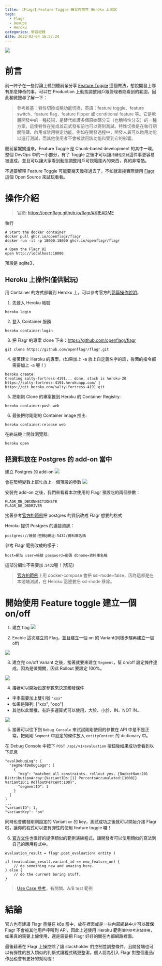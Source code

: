 ```yaml
---
title: 【Flagr】Feature Toggle 練習與放在 Heroku 上測試
tags:
  - Flagr
  - DevOps
  - Heroku
categories: 學習紀錄
date: 2022-03-04 16:57:24
---
```



![](https://github.com/checkr/flagr/raw/master/docs/images/logo.png)

# 前言

前一陣子在一些討論上聽到聽前輩分享 [Feature Toggle](https://zh.wikipedia.org/wiki/%E7%89%B9%E6%80%A7%E5%88%87%E6%8D%A2) 這個做法，想說開發上哪有那麼神奇的事，可以在 Production 上動態調整用戶跟管理者能看到的範圍，因此稍微搜尋了解一下：

<!-- more -->

> 參考維基：特性切換或稱功能切換，英語：feature toggle、feature switch、feature flag、feature flipper 或 conditional feature 等。它是軟體開發中的一種技術，是替代維護多個原始碼分支（也稱特性分支）的一種方案，這使特性在完成並正式發布前也可以得到測試。特性切換是在執行期間隱藏、啟用或禁用特定功能。例如在開發過程中，開發人員可以啟用功能以進行測試，而其他使用者不會被啟用該功能和受到它的影響。

聽前輩娓娓道來，Feature Toggle 是 Chunk-based development 的其中一環，整個 DevOps 中的一小部分，有了 Toggle 之後才可以讓`持續性交付`這件事更容易被達成，並且可以讓大家看到動態調整用戶可視範圍內的東西，真的非常酷。

不過要解釋 Feature Toggle 可能要幾天幾夜過去了，不如就直接實際使用 [Flagr](https://openflagr.github.io/flagr/#/README) 這個 Open Source 來試玩看看。

# 操作介紹

> 官網: https://openflagr.github.io/flagr/#/README

執行

```
# Start the docker container
docker pull ghcr.io/openflagr/flagr
docker run -it -p 18000:18000 ghcr.io/openflagr/flagr

# Open the Flagr UI
open http://localhost:18000
```

預設是 sqlite3，

## Heroku 上操作(僅供試玩)

用 Container 的方式部署到 Heroku 上，可以參考官方的[這篇操作說明](https://devcenter.heroku.com/articles/container-registry-and-runtime)。

1. 先登入 Heroku 帳號

```
heroku login
```

2. 登入 Container 服務

```
heroku container:login
```

3. 把 Flagr 的專案 clone 下來：https://github.com/openflagr/flagr

```
git clone https://github.com/openflagr/flagr.git
```

4. 接著建立 Heroku 的專案。(如果加上 -a 放上自定義名字的話，後面的指令都需要加上 -a 喔！)

```
heroku create
Creating salty-fortress-4191... done, stack is heroku-20
https://salty-fortress-4191.herokuapp.com/ | https://git.heroku.com/salty-fortress-4191.git
```

5. 把剛剛 Clone 的專案推到 Heroku 的 Container Registry:

```
heroku container:push web
```

6. 最後把你剛剛的 Container image 推出:

```
heroku container:release web
```

在終端機上開啟瀏覽器:

```
heroku open
```

## 把資料放在 Postgres 的 add-on 當中

建立 Postgres 的 add-on
![](https://nijialin.com/images/2022/flagr/1.png)

會在環境變數上幫忙放上一個預設的參數
![](https://nijialin.com/images/2022/flagr/2.png)

安裝完 add-on 之後，我們來看看本次使用的 Flagr 預設吃的兩個參數：

```
FLAGR_DB_DBCONNECTIONSTR
FLAGR_DB_DBDRIVER
```

接著參考[官方的範例](https://github.com/checkr/flagr/blob/master/integration_tests/docker-compose.yml)把 postgres 的資訊改成 Flagr 想要的格式

Heroku 提供 Postgres 的連接資訊：

```
postgres://帳號:密碼@網址:5432/資料庫名稱
```

參考 Flagr 範例改成的樣子：

```
host=網址 user=帳號 password=密碼 dbname=資料庫名稱
```

這部分網址不需要加`:5432`喔！(切記)

> [官方的範例](https://github.com/checkr/flagr/blob/master/integration_tests/docker-compose.yml)上用 docker-compose 會把 ssl-mode=false，因為這都是在本地端測試，在 Heroku 這邊要把 ssl-mode 移除。

# 開始使用 Feature toggle 建立一個 on/off

1. 建立 flag
   ![](https://nijialin.com/images/2022/flagr/f1.png)

2. Enable 這次建立的 Flag，並且建立一個 on 的 Variant(同樣步驟再建立一個 off)

![](https://nijialin.com/images/2022/flagr/f2.png)

3. 建立完 on/off Variant 之後，接著就要來建立 `Segment`，幫 on/off 設定條件達成。因為是做開關，因此 Rollout 要設定 100%。

![](https://nijialin.com/images/2022/flagr/f3.png)

4. 接著可以開始設定參數來決定觸發條件

- 字串需要加上雙引號 `"xxx"`
- 如果是陣列: ["xxx", "ooo"]
- 其他以此類推，有許多運算式可以使用，大於、小於、IN、NOT IN...

![](https://nijialin.com/images/2022/flagr/f3.png)

5. 接著可以往下到 `Debug Console` 來試試剛剛使用的參數在 API 中是不是正常。把剛剛 `Segment` 中設定的條件放入 `entityContext` 的 dictionary 中。

在 Debug Console 中按下 `POST /api/v1/evaluation` 按鈕後如果成功會看到以下訊息

```
"evalDebugLog": {
  "segmentDebugLogs": [
    {
      "msg": "matched all constraints. rollout yes. {BucketNum:201 DistributionArray:{VariantIDs:[1] PercentsAccumulated:[1000]} VariantID:1 RolloutPercent:100}",
      "segmentID": 1
    }
  ]
}
...
"variantID": 1,
"variantKey": "on"
```

同時也會觸發剛剛設定的 Variant `on` 的 key，測試成功之後就可以開始介接 Flagr 啦，讓你的程式可以更有彈性的使用 feature toggle 囉！

6. [官方文件](https://openflagr.github.io/flagr/#/flagr_use_cases)也很好的提供類似的範例演練程式，讓開發者可以使用類似的寫法到自己的應用程式中。

```
evaluation_result = flagr.post_evaluation( entity )

if (evaluation_result.variant_id == new_feature_on) {
    // do something new and amazing here.
} else {
    // do the current boring stuff.
}
```

> [Use Case 參考](https://openflagr.github.io/flagr/#/flagr_use_cases)，有開關、A/B test 範例

# 結論

官方也有建議 Flagr 盡量在 k8s 當中，放在裡面或是一些內部網路中才可以確保 Flagr 不會被其他用戶呼叫到 API，因此上述使用 Heroku 範例`僅供參考測試使用`，如果真的需要上線使用，還是需要把 Flagr 好好的關在內部網路裡面。

最後藉著在 Flagr 上操控除了讓 stackholder 們控制並調整條件，且開發端也可以有彈性的放入類似的判斷式讓程式碼更整潔，個人認為引入 Flagr 對整個產品/作品也會有更好的幫助喔！
